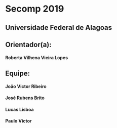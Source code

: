 # Secomp 2019

## Universidade Federal de Alagoas

## Orientador(a):
#### Roberta Vilhena Vieira Lopes

## Equipe:
#### João Victor Ribeiro
#### José Rubens Brito
#### Lucas Lisboa
#### Paulo Victor
